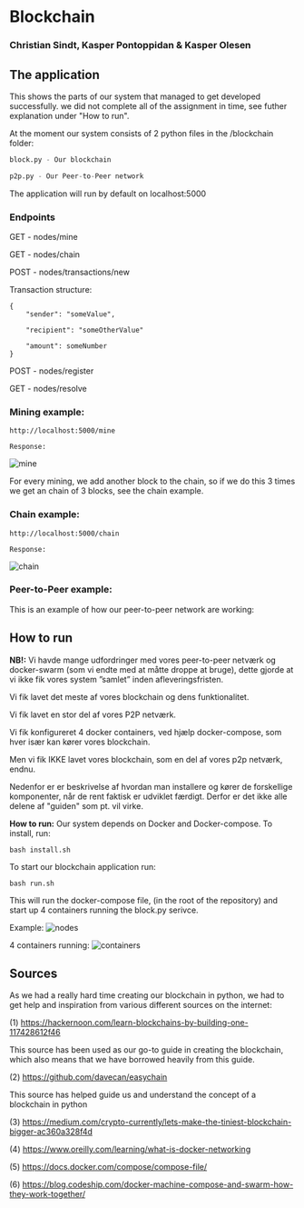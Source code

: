 # Blockchain 
### Christian Sindt, Kasper Pontoppidan & Kasper Olesen 


## The application 

This shows the parts of our system that managed to get developed successfully. we did not complete all of the assignment in time, see futher explanation under "How to run".

At the moment our system consists of 2 python files in the /blockchain folder:
``` python
block.py - Our blockchain

p2p.py - Our Peer-to-Peer network
```

The application will run by default on localhost:5000

### Endpoints

GET - nodes/mine

GET - nodes/chain

POST - nodes/transactions/new 

Transaction structure:

```
{
	"sender": "someValue",

	"recipient": "someOtherValue"

	"amount": someNumber
}
```

POST - nodes/register

GET - nodes/resolve

### Mining example:
```
http://localhost:5000/mine

Response:
```
![mine](https://user-images.githubusercontent.com/11289686/34226747-f785cafa-e5ca-11e7-9a35-d379d4a69d43.PNG)

For every mining, we add another block to the chain, so if we do this 3 times we get an chain of 3 blocks, see the chain example.

### Chain example:
```
http://localhost:5000/chain

Response:
```
![chain](https://user-images.githubusercontent.com/11289686/34227171-88f01698-e5cc-11e7-92db-620df0df57a6.PNG)



### Peer-to-Peer example:
This is an example of how our peer-to-peer network are working:



## How to run
**NB!:**
Vi havde mange udfordringer med vores peer-to-peer netværk og docker-swarm (som vi endte med at måtte droppe at bruge), dette gjorde at vi ikke fik vores system ”samlet” inden afleveringsfristen.

Vi fik lavet det meste af vores blockchain og dens funktionalitet.

Vi fik lavet en stor del af vores P2P netværk.

Vi fik konfigureret 4 docker containers, ved hjælp docker-compose, som hver især kan kører vores blockchain.

Men vi fik IKKE lavet vores blockchain, som en del af vores p2p netværk, endnu. 

Nedenfor er er beskrivelse af hvordan man installere og kører de forskellige komponenter, når de rent faktisk er udviklet færdigt. Derfor er det ikke alle delene af "guiden" som pt. vil virke.

**How to run:**
Our system depends on Docker and Docker-compose. To install, run:
``` $$bash
bash install.sh

```

To start our blockchain application run:
``` $$bash
bash run.sh

```
This will run the docker-compose file, (in the root of the repository) and start up 4 containers running the block.py serivce.

Example:
![nodes](https://user-images.githubusercontent.com/11289686/34226638-9a4c9af8-e5ca-11e7-9898-0d51c77d6370.PNG)

4 containers running:
![containers](https://user-images.githubusercontent.com/11289686/34228634-9e405288-e5d1-11e7-8e41-33e5a45dccf3.PNG)


## Sources
As we had a really hard time creating our blockchain in python, we had to get help and inspiration
from various different sources on the internet:

(1) https://hackernoon.com/learn-blockchains-by-building-one-117428612f46

This source has been used as our go-to guide in creating the blockchain, which also means that 
we have borrowed heavily from this guide.

(2) https://github.com/davecan/easychain

This source has helped guide us and understand the concept of a blockchain in python

(3) https://medium.com/crypto-currently/lets-make-the-tiniest-blockchain-bigger-ac360a328f4d

(4) https://www.oreilly.com/learning/what-is-docker-networking

(5) https://docs.docker.com/compose/compose-file/

(6) https://blog.codeship.com/docker-machine-compose-and-swarm-how-they-work-together/



